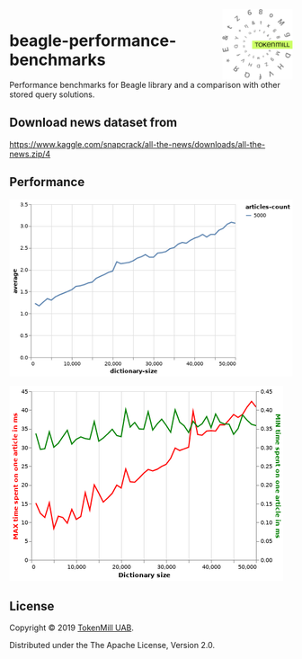 <a href="http://www.tokenmill.lt">
      <img src=".github/tokenmill-logo.svg" width="125" height="125" align="right" />
</a>

# beagle-performance-benchmarks

Performance benchmarks for Beagle library and a comparison with other stored query solutions.

## Download news dataset from

https://www.kaggle.com/snapcrack/all-the-news/downloads/all-the-news.zip/4

## Performance

![alt text](resources/average-per-doc.png)

![alt text](resources/min-max-per-doc.png)

## License

Copyright &copy; 2019 [TokenMill UAB](http://www.tokenmill.lt).

Distributed under the The Apache License, Version 2.0.
